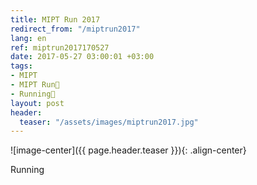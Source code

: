 ```yaml
---
title: MIPT Run 2017
redirect_from: "/miptrun2017"
lang: en
ref: miptrun2017170527
date: 2017-05-27 03:00:01 +03:00
tags:
- MIPT
- MIPT Run🏃‍
- Running👟
layout: post
header:
  teaser: "/assets/images/miptrun2017.jpg"
---
```


![image-center]({{ page.header.teaser }}){: .align-center}

Running
